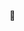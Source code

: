 👋

<!---
groundbreakersonline/groundbreakersonline is a ✨ special ✨ repository because its `README.md` (this file) appears on your GitHub profile.
You can click the Preview link to take a look at your changes.
--->
